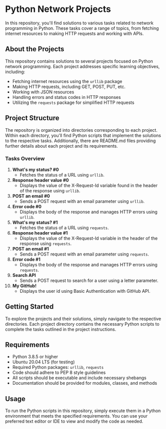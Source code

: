 # Python Network Projects

In this repository, you'll find solutions to various tasks related to network
programming in Python. These tasks cover a range of topics, from fetching internet
resources to making HTTP requests and working with APIs.

## About the Projects

This repository contains solutions to several projects focused on Python network
programming. Each project addresses specific learning objectives, including:

- Fetching internet resources using the `urllib` package
- Making HTTP requests, including GET, POST, PUT, etc.
- Working with JSON resources
- Handling errors and status codes in HTTP responses
- Utilizing the `requests` package for simplified HTTP requests

## Project Structure

The repository is organized into directories corresponding to each project.
Within each directory, you'll find Python scripts that implement the solutions
to the respective tasks. Additionally, there are README.md files providing further
details about each project and its requirements.

### Tasks Overview

1. **What's my status? #0**
   - Fetches the status of a URL using `urllib`.
2. **Response header value #0**
   - Displays the value of the X-Request-Id variable found in the header of the response using `urllib`.
3. **POST an email #0**
   - Sends a POST request with an email parameter using `urllib`.
4. **Error code #0**
   - Displays the body of the response and manages HTTP errors using `urllib`.
5. **What's my status? #1**
   - Fetches the status of a URL using `requests`.
6. **Response header value #1**
   - Displays the value of the X-Request-Id variable in the header of the response using `requests`.
7. **POST an email #1**
   - Sends a POST request with an email parameter using `requests`.
8. **Error code #1**
   - Displays the body of the response and manages HTTP errors using `requests`.
9. **Search API**
   - Sends a POST request to search for a user using a letter parameter.
10. **My GitHub!**
    - Displays the user id using Basic Authentication with GitHub API.

## Getting Started

To explore the projects and their solutions, simply navigate to the respective directories.
Each project directory contains the necessary Python scripts to complete the tasks outlined in the project instructions.

## Requirements

- Python 3.8.5 or higher
- Ubuntu 20.04 LTS (for testing)
- Required Python packages: `urllib`, `requests`
- Code should adhere to PEP 8 style guidelines
- All scripts should be executable and include necessary shebangs
- Documentation should be provided for modules, classes, and methods

## Usage

To run the Python scripts in this repository, simply execute them in a Python environment that
meets the specified requirements. You can use your preferred text editor or IDE to view and modify the code as needed.
